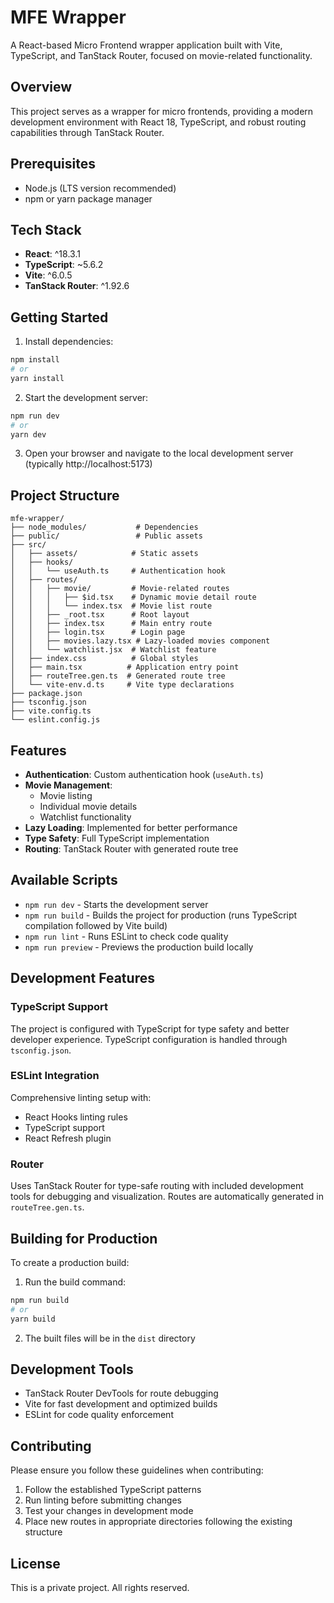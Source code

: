 # MFE Wrapper

A React-based Micro Frontend wrapper application built with Vite, TypeScript, and TanStack Router, focused on movie-related functionality.

## Overview

This project serves as a wrapper for micro frontends, providing a modern development environment with React 18, TypeScript, and robust routing capabilities through TanStack Router.

## Prerequisites

- Node.js (LTS version recommended)
- npm or yarn package manager

## Tech Stack

- **React**: ^18.3.1
- **TypeScript**: ~5.6.2
- **Vite**: ^6.0.5
- **TanStack Router**: ^1.92.6

## Getting Started

1. Install dependencies:
```bash
npm install
# or
yarn install
```

2. Start the development server:
```bash
npm run dev
# or
yarn dev
```

3. Open your browser and navigate to the local development server (typically http://localhost:5173)

## Project Structure

```
mfe-wrapper/
├── node_modules/           # Dependencies
├── public/                 # Public assets
├── src/
│   ├── assets/            # Static assets
│   ├── hooks/
│   │   └── useAuth.ts     # Authentication hook
│   ├── routes/
│   │   ├── movie/         # Movie-related routes
│   │   │   ├── $id.tsx    # Dynamic movie detail route
│   │   │   └── index.tsx  # Movie list route
│   │   ├── _root.tsx      # Root layout
│   │   ├── index.tsx      # Main entry route
│   │   ├── login.tsx      # Login page
│   │   ├── movies.lazy.tsx # Lazy-loaded movies component
│   │   └── watchlist.jsx  # Watchlist feature
│   ├── index.css          # Global styles
│   ├── main.tsx          # Application entry point
│   ├── routeTree.gen.ts  # Generated route tree
│   └── vite-env.d.ts     # Vite type declarations
├── package.json
├── tsconfig.json
├── vite.config.ts
└── eslint.config.js
```

## Features

- **Authentication**: Custom authentication hook (`useAuth.ts`)
- **Movie Management**:
    - Movie listing
    - Individual movie details
    - Watchlist functionality
- **Lazy Loading**: Implemented for better performance
- **Type Safety**: Full TypeScript implementation
- **Routing**: TanStack Router with generated route tree

## Available Scripts

- `npm run dev` - Starts the development server
- `npm run build` - Builds the project for production (runs TypeScript compilation followed by Vite build)
- `npm run lint` - Runs ESLint to check code quality
- `npm run preview` - Previews the production build locally

## Development Features

### TypeScript Support
The project is configured with TypeScript for type safety and better developer experience. TypeScript configuration is handled through `tsconfig.json`.

### ESLint Integration
Comprehensive linting setup with:
- React Hooks linting rules
- TypeScript support
- React Refresh plugin

### Router
Uses TanStack Router for type-safe routing with included development tools for debugging and visualization. Routes are automatically generated in `routeTree.gen.ts`.

## Building for Production

To create a production build:

1. Run the build command:
```bash
npm run build
# or
yarn build
```

2. The built files will be in the `dist` directory

## Development Tools

- TanStack Router DevTools for route debugging
- Vite for fast development and optimized builds
- ESLint for code quality enforcement

## Contributing

Please ensure you follow these guidelines when contributing:
1. Follow the established TypeScript patterns
2. Run linting before submitting changes
3. Test your changes in development mode
4. Place new routes in appropriate directories following the existing structure

## License

This is a private project. All rights reserved.
